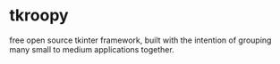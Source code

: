 tkroopy
=======
free open source tkinter framework, built with the intention of grouping many small to medium applications together.

